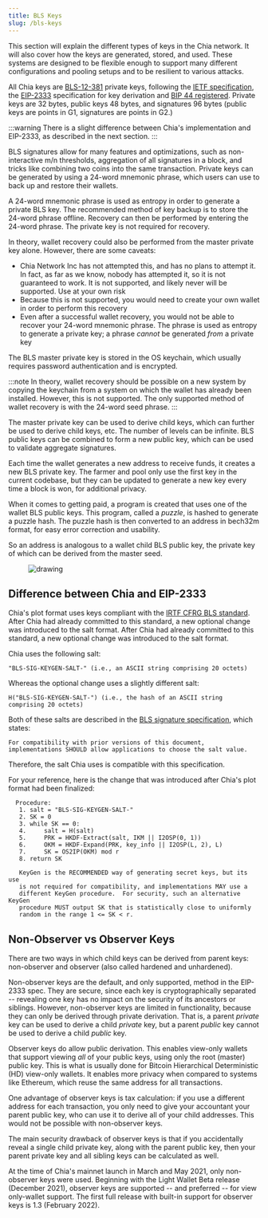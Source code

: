 ```yaml
---
title: BLS Keys
slug: /bls-keys
---
```


This section will explain the different types of keys in the Chia network. It will also cover how the keys are generated, stored, and used. These systems are designed to be flexible enough to support many different configurations and pooling setups and to be resilient to various attacks.

All Chia keys are [BLS-12-381](https://github.com/supranational/blst/) private keys, following the [IETF specification](https://datatracker.ietf.org/doc/draft-irtf-cfrg-bls-signature/), the [EIP-2333](https://eips.ethereum.org/EIPS/eip-2333) specification for key derivation and [BIP 44 registered](https://github.com/satoshilabs/slips/blob/master/slip-0044.md). Private keys are 32 bytes, public keys 48 bytes, and signatures 96 bytes (public keys are points in G1, signatures are points in G2.)

:::warning
There is a slight difference between Chia's implementation and EIP-2333, as described in the next section.
:::

BLS signatures allow for many features and optimizations, such as non-interactive m/n thresholds, aggregation of all signatures in a block, and tricks like combining two coins into the same transaction. Private keys can be generated by using a 24-word mnemonic phrase, which users can use to back up and restore their wallets.

A 24-word mnemonic phrase is used as entropy in order to generate a private BLS key. The recommended method of key backup is to store the 24-word phrase offline. Recovery can then be performed by entering the 24-word phrase. The private key is not required for recovery.

In theory, wallet recovery could also be performed from the master private key alone. However, there are some caveats:

- Chia Network Inc has not attempted this, and has no plans to attempt it. In fact, as far as we know, nobody has attempted it, so it is not guaranteed to work. It is not supported, and likely never will be supported. Use at your own risk
- Because this is not supported, you would need to create your own wallet in order to perform this recovery
- Even after a successful wallet recovery, you would not be able to recover your 24-word mnemonic phrase. The phrase is used as entropy to generate a private key; a phrase _cannot_ be generated _from_ a private key

The BLS master private key is stored in the OS keychain, which usually requires password authentication and is encrypted.

:::note
In theory, wallet recovery should be possible on a new system by copying the keychain from a system on which the wallet has already been installed. However, this is not supported. The only supported method of wallet recovery is with the 24-word seed phrase.
:::

The master private key can be used to derive child keys, which can further be used to derive child keys, etc. The number of levels can be infinite. BLS public keys can be combined to form a new public key, which can be used to validate aggregate signatures.

Each time the wallet generates a new address to receive funds, it creates a new BLS private key. The farmer and pool only use the first key in the current codebase, but they can be updated to generate a new key every time a block is won, for additional privacy.

When it comes to getting paid, a program is created that uses one of the wallet BLS public keys. This program, called a _puzzle_, is hashed to generate a puzzle hash. The puzzle hash is then converted to an address in bech32m format, for easy error correction and usability.

So an address is analogous to a wallet child BLS public key, the private key of which can be derived from the master seed.

<figure>
<img src="/img/keys/hd-keys.png" alt="drawing"/>
</figure>

## Difference between Chia and EIP-2333

Chia's plot format uses keys compliant with the [IRTF CFRG BLS standard](https://datatracker.ietf.org/doc/draft-irtf-cfrg-bls-signature/). After Chia had already committed to this standard, a new optional change was introduced to the salt format. After Chia had already committed to this standard, a new optional change was introduced to the salt format.

Chia uses the following salt:

`"BLS-SIG-KEYGEN-SALT-" (i.e., an ASCII string comprising 20 octets)`

Whereas the optional change uses a slightly different salt:

`H("BLS-SIG-KEYGEN-SALT-") (i.e., the hash of an ASCII string comprising 20 octets)`

Both of these salts are described in the [BLS signature specification](https://www.ietf.org/archive/id/draft-irtf-cfrg-bls-signature-05.html), which states:

`For compatibility with prior versions of this document, implementations SHOULD allow applications to choose the salt value.`

Therefore, the salt Chia uses is compatible with this specification.

For your reference, here is the change that was introduced after Chia's plot format had been finalized:

```
  Procedure:
   1. salt = "BLS-SIG-KEYGEN-SALT-"
   2. SK = 0
   3. while SK == 0:
   4.     salt = H(salt)
   5.     PRK = HKDF-Extract(salt, IKM || I2OSP(0, 1))
   6.     OKM = HKDF-Expand(PRK, key_info || I2OSP(L, 2), L)
   7.     SK = OS2IP(OKM) mod r
   8. return SK

   KeyGen is the RECOMMENDED way of generating secret keys, but its use
   is not required for compatibility, and implementations MAY use a
   different KeyGen procedure.  For security, such an alternative KeyGen
   procedure MUST output SK that is statistically close to uniformly
   random in the range 1 <= SK < r.
```

## Non-Observer vs Observer Keys

There are two ways in which child keys can be derived from parent keys: non-observer and observer (also called hardened and unhardened).

Non-observer keys are the default, and only supported, method in the EIP-2333 spec. They are secure, since each key is cryptographically separated -- revealing one key has no impact on the security of its ancestors or siblings. However, non-observer keys are limited in functionality, because they can only be derived through private derivation. That is, a parent _private_ key can be used to derive a child _private_ key, but a parent _public_ key cannot be used to derive a child _public_ key.

Observer keys do allow public derivation. This enables view-only wallets that support viewing _all_ of your public keys, using only the root (master) public key. This is what is usually done for Bitcoin Hierarchical Deterministic (HD) view-only wallets. It enables more privacy when compared to systems like Ethereum, which reuse the same address for all transactions.

One advantage of observer keys is tax calculation: if you use a different address for each transaction, you only need to give your accountant your parent public key, who can use it to derive all of your child addresses. This would not be possible with non-observer keys.

The main security drawback of observer keys is that if you accidentally reveal a single child private key, along with the parent public key, then your parent private key and all sibling keys can be calculated as well.

At the time of Chia's mainnet launch in March and May 2021, only non-observer keys were used. Beginning with the Light Wallet Beta release (December 2021), observer keys are supported -- and preferred -- for view only-wallet support. The first full release with built-in support for observer keys is 1.3 (February 2022).
